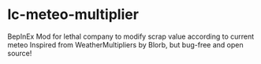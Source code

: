 # lc-meteo-multiplier
BepInEx Mod for lethal company to modify scrap value according to current meteo
Inspired from WeatherMultipliers by Blorb, but bug-free and open source!